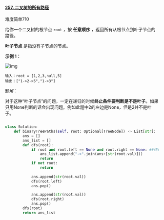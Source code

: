 #### [257. 二叉树的所有路径](https://leetcode-cn.com/problems/binary-tree-paths/)

难度简单710

给你一个二叉树的根节点 `root` ，按 **任意顺序** ，返回所有从根节点到叶子节点的路径。

**叶子节点** 是指没有子节点的节点。

**示例 1：**

![img](https://assets.leetcode.com/uploads/2021/03/12/paths-tree.jpg)

```
输入：root = [1,2,3,null,5]
输出：["1->2->5","1->3"]
```

题解：

对于这种“叶子节点”的问题，一定在递归的时候**终止条件要判断是不是叶子**。如果只用None判断的话会出现问题。例如此题中2的左边是None，但是2并不是叶子。

```python

class Solution:
    def binaryTreePaths(self, root: Optional[TreeNode]) -> List[str]:
        ans = []
        ans_list = []
        def dfs(root):
            if root and root.left == None and root.right == None: ##终止条件判断是不是叶子
                ans_list.append("->".join(ans+[str(root.val)]))
                return 
            if not root:
                return
            
            ans.append(str(root.val))
            dfs(root.left)
            ans.pop()

            ans.append(str(root.val))
            dfs(root.right)
            ans.pop()
        dfs(root)
        return ans_list
```

